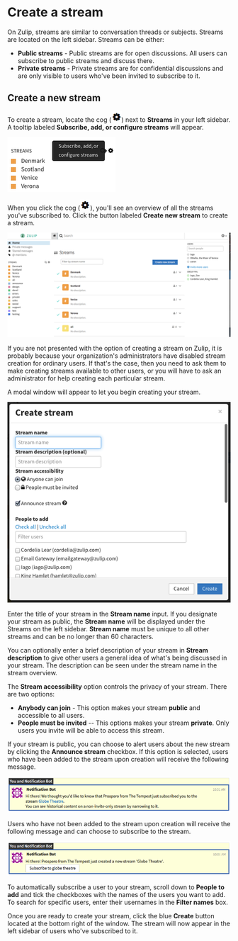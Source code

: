 # Create a stream
On Zulip, streams are similar to conversation threads or subjects. Streams are located on the left sidebar.
Streams can be either:
* **Public streams** - Public streams are for open discussions. All users can subscribe to public streams and discuss there.
* **Private streams** - Private streams are for confidential discussions and are only visible to users who've been invited to subscribe to it.

## Create a new stream
To create a stream, locate the cog (![cog](/static/images/help/cog.png)) next to **Streams** in your left sidebar. A tooltip labeled **Subscribe, add, or configure streams** will appear.

![Streams Cog](/static/images/help/streams-1.png)

When you click the cog (![cog](/static/images/help/cog.png)), you'll see an overview of all the streams you've subscribed to. Click the button labeled **Create new stream** to create a stream.

![Streams Overview](/static/images/help/streams-overview.png)

If you are not presented with the option of creating a stream on Zulip, it is probably because your organization's administrators have disabled stream creation for ordinary users. If that's the case, then you need to ask them to make creating streams available to other users, or you will have to ask an administrator for help creating each particular stream.

A modal window will appear to let you begin creating your stream.

![Streams Modal](/static/images/help/stream-modal.png)

Enter the title of your stream in the **Stream name** input. If you designate your stream as public, the **Stream name** will be displayed under the Streams on the left sidebar. **Stream name** must be unique to all other streams and can be no longer than 60 characters.

You can optionally enter a brief description of your stream in **Stream description** to give other users a general idea of what's being discussed in your stream. The description can be seen under the stream name in the stream overview.

The **Stream accessibility** option controls the privacy of your stream. There are two options:
- **Anybody can join** - This option makes your stream **public** and accessible to all users.
- **People must be invited** -- This options makes your stream **private**.  Only users you invite will be able to access this stream.

If your stream is public, you can choose to alert users about the new stream by clicking the **Announce stream** checkbox. If this option is selected, users who have been added to the stream upon creation will receive the following message.

![Streams User Added](/static/images/help/stream-add-alert.png)

Users who have not been added to the stream upon creation will receive the following message and can choose to subscribe to the stream.

![Streams User Subscribe](/static/images/help/stream-subscribe.png)

To automatically subscribe a user to your stream, scroll down to **People to add** and tick the checkboxes with the names of the users you want to add. To search for specific users, enter their usernames in the **Filter names** box.

Once you are ready to create your stream, click the blue **Create** button located at the bottom right of the window. The stream will now appear in the left sidebar of users who've subscribed to it.
